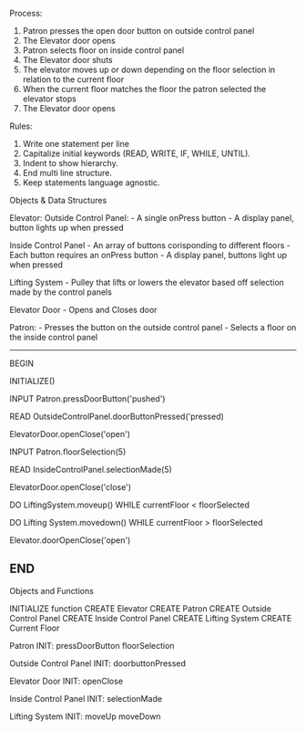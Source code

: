 Process: 
1. Patron presses the open door button on outside control panel
2. The Elevator door opens
3. Patron selects floor on inside control panel 
4. The Elevator door shuts
5. The elevator moves up or down depending on the floor selection in relation to the current floor
6. When the current floor matches the floor the patron selected the elevator stops
7. The Elevator door opens 

Rules:
1. Write one statement per line
2. Capitalize initial keywords (READ, WRITE, IF, WHILE, UNTIL).
3. Indent to show hierarchy.
4. End multi line structure.
5. Keep statements language agnostic.

Objects & Data Structures

Elevator: 
   Outside Control Panel:
        - A single onPress button 
        - A display panel, button lights up when pressed 
     
   Inside Control Panel 
        - An array of buttons corisponding to different floors
        - Each button requires an onPress button
        - A display panel, buttons light up when pressed
        
   Lifting System
        - Pulley that lifts or lowers the elevator based off selection made by the control panels
        
   Elevator Door
        - Opens and Closes door
    
Patron:
    - Presses the button on the outside control panel 
    - Selects a floor on the inside control panel
    
---------------------------------------------------------------
BEGIN

  INITIALIZE()
  
  INPUT Patron.pressDoorButton('pushed')
  
  READ OutsideControlPanel.doorButtonPressed('pressed)
  
   ElevatorDoor.openClose('open')
  
  INPUT Patron.floorSelection(5)
  
  READ InsideControlPanel.selectionMade(5)
  
  ElevatorDoor.openClose('close')
  
  DO LiftingSystem.moveup() 
      WHILE currentFloor < floorSelected
      
  DO Lifting System.movedown() 
      WHILE currentFloor > floorSelected
  
  Elevator.doorOpenClose('open')

END
-----------------------------------------------------------------
Objects and Functions

INITIALIZE function
CREATE Elevator 
CREATE Patron
CREATE Outside Control Panel
CREATE Inside Control Panel 
CREATE Lifting System
CREATE Current Floor

Patron
  INIT:
  pressDoorButton
  floorSelection
 
Outside Control Panel 
  INIT:
  doorbuttonPressed
 
Elevator Door
  INIT:
  openClose
 
Inside Control Panel 
  INIT:
  selectionMade
 
Lifting System
  INIT:
  moveUp
  moveDown
  
  
